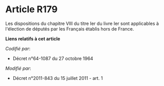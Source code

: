# Article R179

Les dispositions du chapitre VIII du titre Ier du livre Ier sont applicables à l'élection de députés par les Français établis
hors de France.

**Liens relatifs à cet article**

_Codifié par_:

  - Décret n°64-1087 du 27 octobre 1964

_Modifié par_:

  - Décret n°2011-843 du 15 juillet 2011 - art. 1
